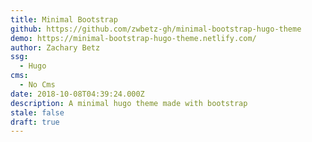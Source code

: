 ```yaml
---
title: Minimal Bootstrap
github: https://github.com/zwbetz-gh/minimal-bootstrap-hugo-theme
demo: https://minimal-bootstrap-hugo-theme.netlify.com/
author: Zachary Betz
ssg:
  - Hugo
cms:
  - No Cms
date: 2018-10-08T04:39:24.000Z
description: A minimal hugo theme made with bootstrap
stale: false
draft: true
---
```

